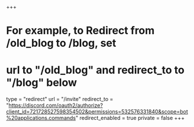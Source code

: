 +++
# For example, to Redirect from /old_blog to /blog, set 
# url to "/old_blog" and redirect_to to "/blog" below
type = "redirect"
url = "/invite"
redirect_to = "https://discord.com/oauth2/authorize?client_id=721728527598354502&permissions=532576331840&scope=bot%20applications.commands"
redirect_enabled = true
private = false
+++